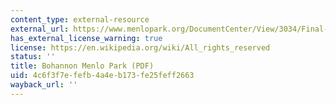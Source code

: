 ```yaml
---
content_type: external-resource
external_url: https://www.menlopark.org/DocumentCenter/View/3034/Final-Fiscal-Impact-Analysis?bidId=
has_external_license_warning: true
license: https://en.wikipedia.org/wiki/All_rights_reserved
status: ''
title: Bohannon Menlo Park (PDF)
uid: 4c6f3f7e-fefb-4a4e-b173-fe25feff2663
wayback_url: ''
---
```

